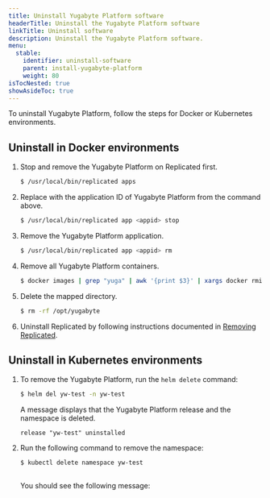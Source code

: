 ```yaml
---
title: Uninstall Yugabyte Platform software
headerTitle: Uninstall the Yugabyte Platform software
linkTitle: Uninstall software
description: Uninstall the Yugabyte Platform software.
menu:
  stable:
    identifier: uninstall-software
    parent: install-yugabyte-platform
    weight: 80
isTocNested: true
showAsideToc: true
---
```


To uninstall Yugabyte Platform, follow the steps for Docker or Kubernetes environments.

## Uninstall in Docker environments

1. Stop and remove the Yugabyte Platform on Replicated first.

    ```sh
    $ /usr/local/bin/replicated apps
    ```

2. Replace <appid> with the application ID of Yugabyte Platform from the command above.

    ```sh
    $ /usr/local/bin/replicated app <appid> stop
    ```

3. Remove the Yugabyte Platform application.

    ```sh
    $ /usr/local/bin/replicated app <appid> rm
    ```

4. Remove all Yugabyte Platform containers.

    ```sh
    $ docker images | grep "yuga" | awk '{print $3}' | xargs docker rmi -f
    ```

5. Delete the mapped directory.

    ```sh
    $ rm -rf /opt/yugabyte
    ```

6. Uninstall Replicated by following instructions documented in [Removing Replicated](https://help.replicated.com/docs/native/customer-installations/installing-via-script/#removing-replicated).

## Uninstall in Kubernetes environments

1. To remove the Yugabyte Platform, run the `helm delete` command:

    ```sh
    $ helm del yw-test -n yw-test
    ```

    A message displays that the Yugabyte Platform release and the namespace is deleted.

    ```
    release "yw-test" uninstalled
    ```

2. Run the following command to remove the namespace:

    ```sh
    $ kubectl delete namespace yw-test
  
    ```

    You should see the following message:

    ```namespace "yw-test" deleted
    ```
